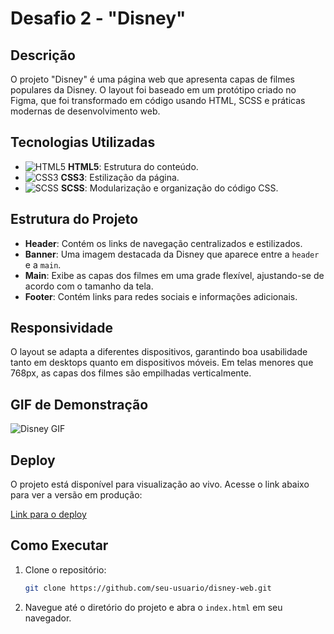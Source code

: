 # Desafio 2 - "Disney"

## Descrição

O projeto "Disney" é uma página web que apresenta capas de filmes populares da Disney. O layout foi baseado em um protótipo criado no Figma, que foi transformado em código usando HTML, SCSS e práticas modernas de desenvolvimento web.

## Tecnologias Utilizadas

- ![HTML5](https://img.shields.io/badge/HTML5-E34F26?logo=html5&logoColor=fff&style=flat) **HTML5**: Estrutura do conteúdo.
- ![CSS3](https://img.shields.io/badge/CSS3-1572B6?logo=css3&logoColor=fff&style=flat) **CSS3**: Estilização da página.
- ![SCSS](https://img.shields.io/badge/SCSS-CC6699?logo=sass&logoColor=fff&style=flat) **SCSS**: Modularização e organização do código CSS.

## Estrutura do Projeto

- **Header**: Contém os links de navegação centralizados e estilizados.
- **Banner**: Uma imagem destacada da Disney que aparece entre a `header` e a `main`.
- **Main**: Exibe as capas dos filmes em uma grade flexível, ajustando-se de acordo com o tamanho da tela.
- **Footer**: Contém links para redes sociais e informações adicionais.

## Responsividade

O layout se adapta a diferentes dispositivos, garantindo boa usabilidade tanto em desktops quanto em dispositivos móveis. Em telas menores que 768px, as capas dos filmes são empilhadas verticalmente.

## GIF de Demonstração

![Disney GIF](link-para-o-disney.gif)

## Deploy

O projeto está disponível para visualização ao vivo. Acesse o link abaixo para ver a versão em produção:

[Link para o deploy](seu-link-aqui)


## Como Executar

1. Clone o repositório:
   ```bash
   git clone https://github.com/seu-usuario/disney-web.git
2. Navegue até o diretório do projeto e abra o `index.html` em seu navegador.
